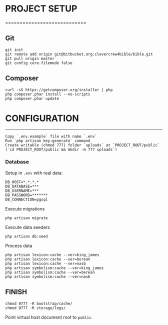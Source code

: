 # PROJECT SETUP
============================

## Git

~~~
git init
git remote add origin git@bitbucket.org:clevercrew4bible/bible.git
git pull origin master
git config core.filemode false
~~~

## Composer

~~~
curl -sS https://getcomposer.org/installer | php
php composer.phar install --no-scripts
php composer.phar update
~~~


# CONFIGURATION
---------------

~~~
Copy `.env.example` file with name `.env`
Run `php artisan key:generate` command
Create writable (chmod 777) folder `uploads` at `PROJECT_ROOT/public` (`cd PROJECT_ROOT/public && mkdir -m 777 uploads`)
~~~

### Database

Setup in `.env` with real data:


```
DB_HOST=*.*.*.*
DB_DATABASE=***
DB_USERNAME=***
DB_PASSWORD=*******
DB_CONNECTION=pgsql

```

Execute migrations
~~~
php artisan migrate
~~~

Execute data seeders 
~~~
php artisan db:seed
~~~

Process data
~~~
php artisan lexicon:cache --ver=king_james
php artisan lexicon:cache --ver=berean
php artisan lexicon:cache --ver=nasb
php artisan symbolism:cache --ver=king_james
php artisan symbolism:cache --ver=berean
php artisan symbolism:cache --ver=nasb
~~~

FINISH
----------------
~~~
chmod 0777 -R bootstrap/cache/
chmod 0777 -R storage/logs/
~~~
Point virtual host document root to `public`.
